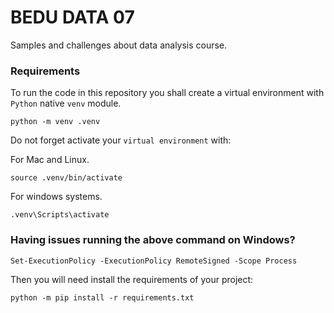 # BEDU DATA 07

Samples and challenges about data analysis course.

### Requirements

To run the code in this repository you shall create a virtual environment with `Python` native `venv` module.

```
python -m venv .venv
```

Do not forget activate your `virtual environment` with:

For Mac and Linux.
```
source .venv/bin/activate
```

For windows systems.
```
.venv\Scripts\activate
```

### Having issues running the above command on Windows?

```
Set-ExecutionPolicy -ExecutionPolicy RemoteSigned -Scope Process
```

Then you will need install the requirements of your project:

```
python -m pip install -r requirements.txt
```